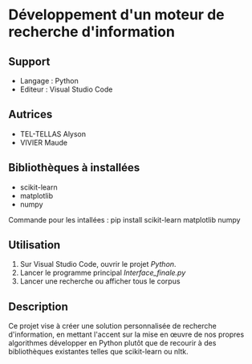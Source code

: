 # Développement d'un moteur de recherche d'information

## Support
- Langage : Python
- Editeur : Visual Studio Code

## Autrices
- TEL-TELLAS Alyson
- VIVIER Maude

## Bibliothèques à installées
- scikit-learn
- matplotlib
- numpy

Commande pour les intallées : pip install scikit-learn matplotlib numpy

## Utilisation
1. Sur Visual Studio Code, ouvrir le projet *Python*.
2. Lancer le programme principal *Interface_finale.py*
3. Lancer une recherche ou afficher tous le corpus

## Description
Ce projet vise à créer une solution personnalisée de recherche d'information, en mettant l'accent sur la mise en œuvre de nos propres algorithmes développer en Python plutôt que de recourir à des bibliothèques existantes telles que scikit-learn ou nltk. 

